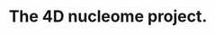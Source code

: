 ---
authors: Dekker J, Belmont AS, Guttman M, Leshyk VO, Lis JT, Lomvardas S, Mirny LA,
  O'Shea CC, Park PJ, Ren B, Politz JCR, Shendure J, Zhong S, 4D Nucleome Network
carousel: false
dccs:
- 4DN
doi: 10.1038/nature23884
featured: false
issue: '7671'
journal: Nature
keywords: '["Chromosomes", "Genome", "Molecular Imaging", "Information Dissemination",
  "Cell Nucleus", "Chromatin", "Spatio-Temporal Analysis", "Models, Biological", "Models,
  Molecular", "Cell Line", "Mice", "Reproducibility of Results", "Genomics", "Goals",
  "Single-Cell Analysis", "Animals", "Humans"]'
landmark: true
layout: '@/layouts/Publication.astro'
page: 219-226
pmcid: PMC5617335
pmid: 28905911
title: The 4D nucleome project.
volume: '549'
year: 2017
---